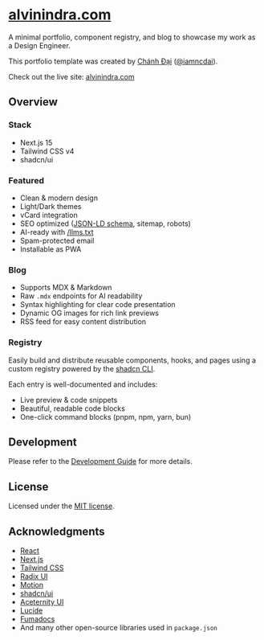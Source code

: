 # [alvinindra.com](https://alvinindra.com)

A minimal portfolio, component registry, and blog to showcase my work as a Design Engineer.

This portfolio template was created by [Chánh Đại](https://github.com/ncdai) ([@iamncdai](https://x.com/iamncdai)).

Check out the live site: [alvinindra.com](https://alvinindra.com)

## Overview

### Stack

- Next.js 15
- Tailwind CSS v4
- shadcn/ui

### Featured

- Clean & modern design
- Light/Dark themes
- vCard integration
- SEO optimized ([JSON-LD schema](https://json-ld.org), sitemap, robots)
- AI-ready with [/llms.txt](https://llmstxt.org)
- Spam-protected email
- Installable as PWA

### Blog

- Supports MDX & Markdown
- Raw `.mdx` endpoints for AI readability
- Syntax highlighting for clear code presentation
- Dynamic OG images for rich link previews
- RSS feed for easy content distribution

### Registry

Easily build and distribute reusable components, hooks, and pages using a custom registry powered by the [shadcn CLI](https://ui.shadcn.com/docs/cli).

Each entry is well-documented and includes:

- Live preview & code snippets
- Beautiful, readable code blocks
- One-click command blocks (pnpm, npm, yarn, bun)

## Development

Please refer to the [Development Guide](./DEVELOPMENT.md) for more details.

## License

Licensed under the [MIT license](./LICENSE).

## Acknowledgments

- [React](https://react.dev)
- [Next.js](https://nextjs.org)
- [Tailwind CSS](https://tailwindcss.com)
- [Radix UI](https://www.radix-ui.com)
- [Motion](https://motion.dev)
- [shadcn/ui](https://ui.shadcn.com)
- [Aceternity UI](https://ui.aceternity.com)
- [Lucide](https://lucide.dev)
- [Fumadocs](https://fumadocs.dev)
- And many other open-source libraries used in `package.json`
